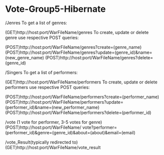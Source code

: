 # Vote-Group5-Hibernate

/Jenres
To get a list of genres:

(GET)http://host:port/WarFileName/genres
To create, update or delete genre use respective POST queries:

(POST)http://host:port/WarFileName/genres?create=(genre_name)
(POST)http://host:port/WarFileName/genres?update=(genre_id)&name=(new_genre_name)
(POST)http://host:port/WarFileName/genres?delete=(genre_id)

/Singers
To get a list of performers:

(GET)http://host:port/WarFileName/performers
To create, update or delete performers use respective POST queries:

(POST)http://host:port/WarFileName/performers?create=(performer_name)
(POST)http://host:port/WarFileName/performers?update=(performer_id)&name=(new_performer_name)
(POST)http://host:port/WarFileName/performers?delete=(performer_id)


/vote (1 vote for performer, 3-5 votes for genre)
(POST)http://host:port/WarFileName/
vote?performer=(performer_id)&genre=(genre_id)&about=(about)&email=(email)


/vote_Result(typically redirected to)
(GET)http://host:port/WarFileName/vote_result

